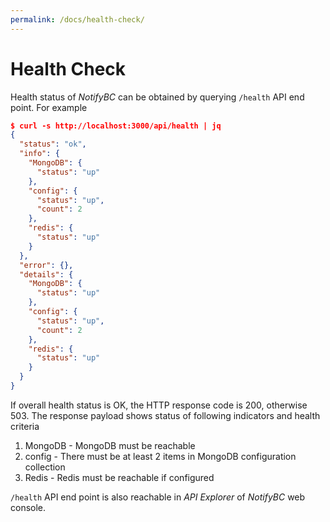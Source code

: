 ```yaml
---
permalink: /docs/health-check/
---
```


# Health Check

Health status of _NotifyBC_ can be obtained by querying `/health` API end point. For example

```json
$ curl -s http://localhost:3000/api/health | jq
{
  "status": "ok",
  "info": {
    "MongoDB": {
      "status": "up"
    },
    "config": {
      "status": "up",
      "count": 2
    },
    "redis": {
      "status": "up"
    }
  },
  "error": {},
  "details": {
    "MongoDB": {
      "status": "up"
    },
    "config": {
      "status": "up",
      "count": 2
    },
    "redis": {
      "status": "up"
    }
  }
}
```

If overall health status is OK, the HTTP response code is 200, otherwise 503.
The response payload shows status of following indicators and health criteria

1. MongoDB - MongoDB must be reachable
2. config - There must be at least 2 items in MongoDB configuration collection
3. Redis - Redis must be reachable if configured

`/health` API end point is also reachable in _API Explorer_ of _NotifyBC_ web console.
